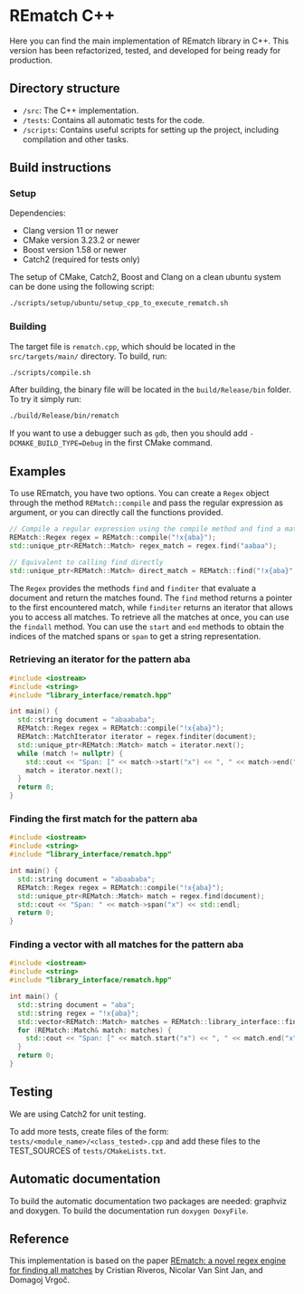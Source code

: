 # REmatch C++

Here you can find the main implementation of REmatch library in C++. This version has been refactorized, tested, and developed for being ready for production. 

## Directory structure

* `/src`: The C++ implementation.
* `/tests`: Contains all automatic tests for the code.
* `/scripts`: Contains useful scripts for setting up the project, including compilation and other tasks.

## Build instructions

### Setup

Dependencies:

* Clang version 11 or newer
* CMake version 3.23.2 or newer
* Boost version 1.58 or newer
* Catch2 (required for tests only)

The setup of CMake, Catch2, Boost and Clang on a clean ubuntu system can be done using the following script:

```bash
./scripts/setup/ubuntu/setup_cpp_to_execute_rematch.sh
```

### Building

The target file is `rematch.cpp`, which should be located in the `src/targets/main/` directory. To build, run:

```bash
./scripts/compile.sh
```

After building, the binary file will be located in the `build/Release/bin` folder. To try it simply run:

```bash
./build/Release/bin/rematch
```

If you want to use a debugger such as `gdb`, then you should add `-DCMAKE_BUILD_TYPE=Debug` in the first CMake command.

## Examples

To use REmatch, you have two options. You can create a `Regex` object through the method `REMatch::compile` and pass the regular expression as argument, or you can directly call the functions provided. 

```cpp
// Compile a regular expression using the compile method and find a match
REMatch::Regex regex = REMatch::compile("!x{aba}");
std::unique_ptr<REMatch::Match> regex_match = regex.find("aabaa");

// Equivalent to calling find directly
std::unique_ptr<REMatch::Match> direct_match = REMatch::find("!x{aba}", "aabaa");
```

The `Regex` provides the methods `find` and `finditer` that evaluate a document and return the matches found. The `find` method returns a pointer to the first encountered match, while `finditer` returns an iterator that allows you to access all matches. To retrieve all the matches at once, you can use the `findall` method. You can use the `start` and `end` methods to obtain the indices of the matched spans or `span` to get a string representation.

### Retrieving an iterator for the pattern aba

```cpp
#include <iostream>
#include <string>
#include "library_interface/rematch.hpp"

int main() {
  std::string document = "abaababa";
  REMatch::Regex regex = REMatch::compile("!x{aba}");
  REMatch::MatchIterator iterator = regex.finditer(document);
  std::unique_ptr<REMatch::Match> match = iterator.next();
  while (match != nullptr) {
    std::cout << "Span: [" << match->start("x") << ", " << match->end("x") << ">" << std::endl;
    match = iterator.next();
  }
  return 0;
}
```

### Finding the first match for the pattern aba

```cpp
#include <iostream>
#include <string>
#include "library_interface/rematch.hpp"

int main() {
  std::string document = "abaababa";
  REMatch::Regex regex = REMatch::compile("!x{aba}");
  std::unique_ptr<REMatch::Match> match = regex.find(document);
  std::cout << "Span: " << match->span("x") << std::endl;
  return 0;
}
```

### Finding a vector with all matches for the pattern aba

```cpp
#include <iostream>
#include <string>
#include "library_interface/rematch.hpp"

int main() {
  std::string document = "aba";
  std::string regex = "!x{aba}";
  std::vector<REMatch::Match> matches = REMatch::library_interface::findall(regex, document);
  for (REMatch::Match& match: matches) {
    std::cout << "Span: [" << match.start("x") << ", " << match.end("x") << ">" << std::endl;
  }
  return 0;
}
```

## Testing

We are using Catch2 for unit testing.

To add more tests, create files of the form: `tests/<module_name>/<class_tested>.cpp` and add these files to the TEST_SOURCES of `tests/CMakeLists.txt`.

## Automatic documentation

To build the automatic documentation two packages are needed: graphviz and doxygen. To build the documentation run `doxygen DoxyFile`.

## Reference

This implementation is based on the paper [REmatch: a novel regex engine for finding all matches](https://www.vldb.org/pvldb/vol16/p2792-vrgoc.pdf) by Cristian Riveros, Nicolar Van Sint Jan, and Domagoj Vrgoč.
